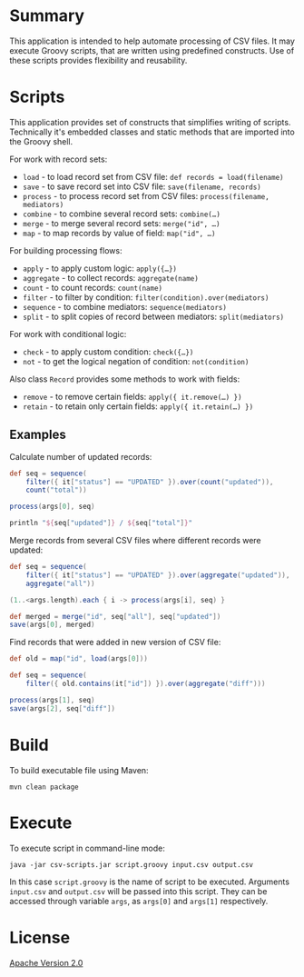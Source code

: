 # Summary

This application is intended to help automate processing of CSV files.
It may execute Groovy scripts, that are written using predefined constructs.
Use of these scripts provides flexibility and reusability.

# Scripts

This application provides set of constructs that simplifies writing of scripts.
Technically it's embedded classes and static methods that are imported into the Groovy shell.

For work with record sets:

* `load` - to load  record set from CSV file: `def records = load(filename)`
* `save` - to save record set into CSV file: `save(filename, records)`
* `process` - to process record set from CSV files: `process(filename, mediators)`
* `combine` - to combine several record sets: `combine(…)`
* `merge` - to merge several record sets: `merge("id", …)`
* `map` - to map records by value of field: `map("id", …)`

For building processing flows:

* `apply` - to apply custom logic: `apply({…})`
* `aggregate` - to collect records: `aggregate(name)`
* `count` - to count records: `count(name)`
* `filter` - to filter by condition: `filter(condition).over(mediators)`
* `sequence` - to combine mediators: `sequence(mediators)`
* `split` - to split copies of record between mediators: `split(mediators)`

For work with conditional logic:

* `check` - to apply custom condition: `check({…})`
* `not` - to get the logical negation of condition: `not(condition)`

Also class `Record` provides some methods to work with fields:

* `remove` - to remove certain fields: `apply({ it.remove(…) })`
* `retain` - to retain only certain fields: `apply({ it.retain(…) })`

## Examples

Calculate number of updated records:

```groovy
def seq = sequence(
    filter({ it["status"] == "UPDATED" }).over(count("updated")),
    count("total"))

process(args[0], seq)

println "${seq["updated"]} / ${seq["total"]}"
```

Merge records from several CSV files where different records were updated:

```groovy
def seq = sequence(
    filter({ it["status"] == "UPDATED" }).over(aggregate("updated")),
    aggregate("all"))

(1..<args.length).each { i -> process(args[i], seq) }

def merged = merge("id", seq["all"], seq["updated"])
save(args[0], merged)
```

Find records that were added in new version of CSV file:

```groovy
def old = map("id", load(args[0]))

def seq = sequence(
    filter({ old.contains(it["id"]) }).over(aggregate("diff")))

process(args[1], seq)
save(args[2], seq["diff"])
```

# Build

To build executable file using Maven:

```
mvn clean package
```

# Execute

To execute script in command-line mode:

```
java -jar csv-scripts.jar script.groovy input.csv output.csv
```

In this case `script.groovy` is the name of script to be executed.
Arguments `input.csv` and `output.csv` will be passed into this script.
They can be accessed through variable `args`, as `args[0]` and `args[1]` respectively.

# License

[Apache Version 2.0](http://www.apache.org/licenses/LICENSE-2.0.html)
